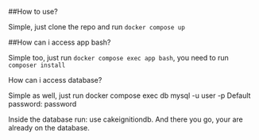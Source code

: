 ##How to use?

Simple, just clone the repo and run `docker compose up`

##How can i access app bash?

Simple too, just run `docker compose exec app bash`, you need to run `composer install`

How can i access database?

Simple as well, just run docker compose exec db mysql -u user -p Default password: password

Inside the database run: use cakeignitiondb. And there you go, your are already on the database.